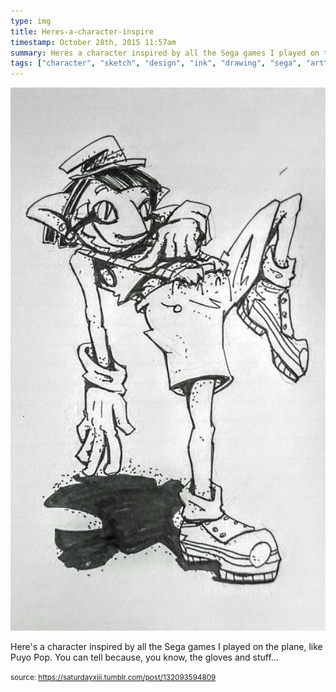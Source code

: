 ```yaml
---
type: img
title: Heres-a-character-inspire
timestamp: October 28th, 2015 11:57am
summary: Heres a character inspired by all the Sega games I played on the plane like Puyo Pop  You can tell because you know the gloves and stuffhellip
tags: ["character", "sketch", "design", "ink", "drawing", "sega", "art"]
---
```

<img src="../media/132093594809.jpg"/>
                                                                                          
Here's a character inspired by all the Sega games I played on the plane, like Puyo Pop.  You can tell because, you know, the gloves and stuff&hellip;
 
                                    
                
                
                
                
                                
<small>source: https://saturdayxiii.tumblr.com/post/132093594809</small>